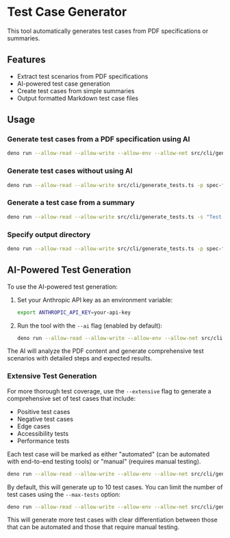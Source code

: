 # Test Case Generator

This tool automatically generates test cases from PDF specifications or summaries.

## Features

- Extract test scenarios from PDF specifications
- AI-powered test case generation
- Create test cases from simple summaries
- Output formatted Markdown test case files

## Usage

### Generate test cases from a PDF specification using AI

```bash
deno run --allow-read --allow-write --allow-env --allow-net src/cli/generate_tests.ts -p spec-file.pdf
```

### Generate test cases without using AI

```bash
deno run --allow-read --allow-write src/cli/generate_tests.ts -p spec-file.pdf --no-ai
```

### Generate a test case from a summary

```bash
deno run --allow-read --allow-write src/cli/generate_tests.ts -s "Test mobile navigation"
```

### Specify output directory

```bash
deno run --allow-read --allow-write src/cli/generate_tests.ts -p spec-file.pdf -o custom/output/dir
```

## AI-Powered Test Generation

To use the AI-powered test generation:

1. Set your Anthropic API key as an environment variable:
   ```bash
   export ANTHROPIC_API_KEY=your-api-key
   ```

2. Run the tool with the `--ai` flag (enabled by default):
   ```bash
   deno run --allow-read --allow-write --allow-env --allow-net src/cli/generate_tests.ts -p spec-file.pdf
   ```

The AI will analyze the PDF content and generate comprehensive test scenarios with detailed steps and expected results.

### Extensive Test Generation

For more thorough test coverage, use the `--extensive` flag to generate a comprehensive set of test cases that include:

- Positive test cases
- Negative test cases
- Edge cases
- Accessibility tests
- Performance tests

Each test case will be marked as either "automated" (can be automated with end-to-end testing tools) or "manual" (requires manual testing).

```bash
deno run --allow-read --allow-write --allow-env --allow-net src/cli/generate_tests.ts -p spec-file.pdf --extensive
```

By default, this will generate up to 10 test cases. You can limit the number of test cases using the `--max-tests` option:

```bash
deno run --allow-read --allow-write --allow-env --allow-net src/cli/generate_tests.ts -p spec-file.pdf --extensive --max-tests=5
```

This will generate more test cases with clear differentiation between those that can be automated and those that require manual testing.
